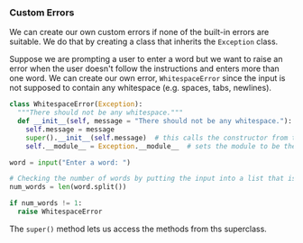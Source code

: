 ### Custom Errors

We can create our own custom errors if none of the built-in errors are suitable. We do that by creating a class that inherits the `Exception` class.

Suppose we are prompting a user to enter a word but we want to raise an error when the user doesn't follow the instructions and enters more than one word. We can create our own error, `WhitespaceError` since the input is not supposed to contain any whitespace (e.g. spaces, tabs, newlines).

```python
class WhitespaceError(Exception):
  """There should not be any whitespace."""
  def __init__(self, message = "There should not be any whitespace."):
    self.message = message
    super().__init__(self.message)  # this calls the constructor from the superclass, Exception
    self.__module__ = Exception.__module__  # sets the module to be the same as the superclass, Exception

word = input("Enter a word: ")

# Checking the number of words by putting the input into a list that is split on whitespace
num_words = len(word.split())

if num_words != 1:
  raise WhitespaceError
```

The `super()` method lets us access the methods from ths superclass. 
